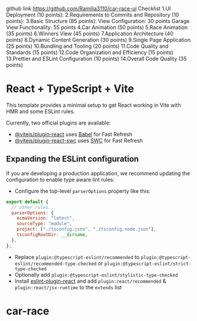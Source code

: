 github link https://github.com/Ramilia3110/car-race-ui
Checklist
1.UI Deployment (10 points):
2.Requirements to Commits and Repository (10 points):
3.Basic Structure (85 points):
View Configuration: 30 points
Garage View Functionality: 55 points
4.Car Animation (50 points)
5.Race Animation (35 points)
6.Winners View (45 points)
7.Application Architecture (40 points)
8.Dynamic Content Generation (30 points)
9.Single Page Application (25 points)
10.Bundling and Tooling (20 points)
11.Code Quality and Standards (15 points)
12.Code Organization and Efficiency (15 points)
13.Prettier and ESLint Configuration (10 points)
14.Overall Code Quality (35 points)

# React + TypeScript + Vite

This template provides a minimal setup to get React working in Vite with HMR and some ESLint rules.

Currently, two official plugins are available:

- [@vitejs/plugin-react](https://github.com/vitejs/vite-plugin-react/blob/main/packages/plugin-react/README.md) uses [Babel](https://babeljs.io/) for Fast Refresh
- [@vitejs/plugin-react-swc](https://github.com/vitejs/vite-plugin-react-swc) uses [SWC](https://swc.rs/) for Fast Refresh

## Expanding the ESLint configuration

If you are developing a production application, we recommend updating the configuration to enable type aware lint rules:

- Configure the top-level `parserOptions` property like this:

```js
export default {
  // other rules...
  parserOptions: {
    ecmaVersion: "latest",
    sourceType: "module",
    project: ["./tsconfig.json", "./tsconfig.node.json"],
    tsconfigRootDir: __dirname,
  },
};
```

- Replace `plugin:@typescript-eslint/recommended` to `plugin:@typescript-eslint/recommended-type-checked` or `plugin:@typescript-eslint/strict-type-checked`
- Optionally add `plugin:@typescript-eslint/stylistic-type-checked`
- Install [eslint-plugin-react](https://github.com/jsx-eslint/eslint-plugin-react) and add `plugin:react/recommended` & `plugin:react/jsx-runtime` to the `extends` list

# car-race
